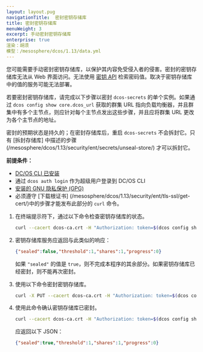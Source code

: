```yaml
---
layout: layout.pug
navigationTitle:  密封密钥存储库
title: 密封密钥存储库
menuWeight: 3
excerpt: 手动密封密钥存储库
enterprise: true
渲染：胡须
模型：/mesosphere/dcos/1.13/data.yml
---
```

<!-- The source repository for this topic is https://github.com/dcos/dcos-docs-site -->

您可能需要手动密封密钥存储库，以保护其内容免受侵入者的侵害。密封的密钥存储库无法从 Web 界面访问。无法使用 [密钥 API](/mesosphere/dcos/1.13/security/ent/secrets/secrets-api/) 检索密码值。取决于密钥存储库中的值的服务可能无法部署。

若要密封密钥存储库，请完成以下步骤以密封 `dcos-secrets` 的单个实例。如果通过 `dcos config show core.dcos_url` 获取的群集 URL 指向负载均衡器，并且群集中有多个主节点，则应针对每个主节点发出这些步骤，并且应将群集 URL 更改为各个主节点的地址。

密封的预期状态是持久的；在密封存储库后，重启 `dcos-secrets` 不会拆封它。只有 [拆封存储库] 中描述的步骤(/mesosphere/dcos/1.13/security/ent/secrets/unseal-store/) 才可以拆封它。

**前提条件：**

- [DC/OS CLI 已安装](/mesosphere/dcos/1.13/cli/install/)
- 通过 `dcos auth login` 作为超级用户登录到 DC/OS CLI
- [安装的 GNU 隐私保护 (GPG)](http：//brewformulas.org/gnupg)
- 必须遵守 [下载根证书] (/mesosphere/dcos/1.13/security/ent/tls-ssl/get-cert/)中的步骤才能发布此部分的 `curl` 命令。


1. 在终端提示符下，通过以下命令检查密钥存储库的状态。

   ```bash
   curl --cacert dcos-ca.crt -H "Authorization: token=$(dcos config show core.dcos_acs_token)" $(dcos config show core.dcos_url)/secrets/v1/seal-status/default
   ```

1. 密钥存储库服务应返回与此类似的响应：

   ```json
   {"sealed":false,"threshold":1,"shares":1,"progress":0}
   ```

   如果 `"sealed"` 的值是 `true`，则不完成本程序的其余部分。如果密钥存储库已经密封，则不能再次密封。

1. 使用以下命令密封密钥存储库。

   ```bash
   curl -X PUT --cacert dcos-ca.crt -H "Authorization: token=$(dcos config show core.dcos_acs_token)" $(dcos config show core.dcos_url)/secrets/v1/seal/default
   ```

1. 使用此命令确认密钥存储库已密封。

   ```bash
   curl --cacert dcos-ca.crt -H "Authorization: token=$(dcos config show core.dcos_acs_token)" $(dcos config show core.dcos_url)/secrets/v1/seal-status/default
   ```

    应返回以下 JSON：

   ```json
   {"sealed":true,"threshold":1,"shares":1,"progress":0}
   ```
